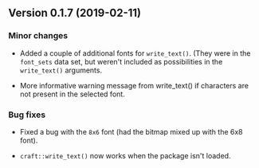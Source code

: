## Version 0.1.7 (2019-02-11)

### Minor changes

- Added a couple of additional fonts for `write_text()`. (They were in
  the `font_sets` data set, but weren't included as possibilities in
  the `write_text()` arguments.

- More informative warning message from write_text() if characters are
  not present in the selected font.

### Bug fixes

- Fixed a bug with the `8x6` font (had the bitmap mixed up with the
  6x8 font).

- `craft::write_text()` now works when the package isn't loaded.
